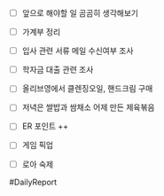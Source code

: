 
- [ ] 앞으로 해야할 일 곰곰히 생각해보기
- [ ] 가계부 정리
- [ ] 입사 관련 서류 메일 수신여부 조사
- [ ] 학자금 대출 관련 조사
- [ ] 올리브영에서 클렌징오일, 핸드크림 구매
- [ ] 저녁은 쌀밥과 쌈채소 어제 만든 제육볶음

- [ ] ER 포인트 ++ 
- [ ] 게임 픽업
- [ ] 로아 숙제

#DailyReport 